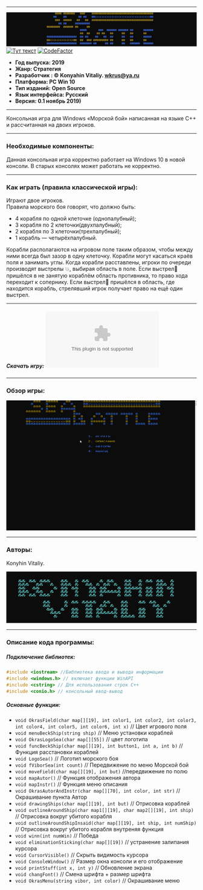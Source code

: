 ___
![Alt-текст](img/logo.jpg)
[![Тут текст](https://camo.githubusercontent.com/b0224997019dec4e51d692c722ea9bee2818c837/68747470733a2f2f696d672e736869656c64732e696f2f6769746875622f6c6963656e73652f6d6173686170652f6170697374617475732e737667)](LICENSE)
[![CodeFactor](https://www.codefactor.io/repository/github/itstep-vrn/seabattleconsole/badge/master)](https://www.codefactor.io/repository/github/itstep-vrn/seabattleconsole/overview/master)

+ **Год выпуска: 2019**
+ **Жанр: Стратегия**
+ **Разработчик : © Konyahin Vitaliy. wkrus@ya.ru**
+ **Платформа: PC Win 10**
+ **Тип изданий: Open Source**
+ **Язык интерфейса: Русский**
+ **Версия: 0.1 ноябрь 2019)**
___
Консольная игра для Windows «Морской бой» написанная на языке C++ и рассчитанная на двоих игроков. 
___
### Необходимые компоненты:

Данная консольная игра корректно работает на Windows 10 в новой консоли. В старых консолях может работать не корректно.
___
### Как играть (правила классической игры):

Играют двое игроков.	
Правила морского боя говорят, что должно быть:
+ 4 корабля по одной клеточке (однопалубный);
+ 3 корабля по 2 клеточки(двухпалубный);
+ 2 корабля по 3 клеточки(трехпалубный);
+ 1 корабль — четырёхпалубный.
	
Корабли располагаются на игровом поле таким образом, чтобы между ними всегда был зазор в одну клеточку. Корабли могут касаться краёв поля и занимать углы.
 Когда корабли расставлены, игроки по очереди производят выстрелы :boom:, выбирая область в поле. Если выстрел:dart: пришёлся в не занятую кораблём область противника, то право хода переходит к сопернику. Если выстрел:dart: пришёлся в область, где находится корабль, стрелявший игрок получает право на ещё один выстрел.
___

##### Скачать игру: ![Sea Battle](Game_Sea.exe)
___
### Обзор игры:

![Alt-текст](img/View.gif)
___

### Авторы:

Konyhin Vitaliy.

![Alt-текст](img/Autor.gif)

___

### Описание кода программы:

##### Подключение библиотек:

``` c++
#include <iostream> //Библиотека ввода и вывода информации
#include <windows.h> // включает функции WinAPI
#include <cstring> // Для использования строк C++
#include <conio.h> // консольный ввод-вывод
```
##### Основные функции:

+ `void OkrasField(char map[][19], int color1, int color2, int color3, int color4, int color5, int color6, int x)` // Цвет игрового поля
+ `void menuBeckShip(string ship)` // Меню установки кораблей
+ `void OkrasLogoSea(char map[][55])` // цвет логотипа
+ `void funcBeckShip(char map[][19], int button1, int a, int b)` // Функция расстановки кораблей
+ `void LogoSea()` // Логотип морского боя
+ `void fViborSea(int count)` // Передвижение по меню Морской бой
+ `void moveField(char map[][19], int but)` //передвижение по полю
+ `void mapAutor()` // Функция отображения автора
+ `void mapInstr()` // Функция меню описания
+ `void OkrasAutorAndInstr(char map[][70], int color, int str)` // Окрашивание пункта Автор
+ `void drawingShips(char map[][19], int but)` // Отрисовка кораблей
+ `void outlineAroundShip(char map1[][19], char map2[][19], int ship)` // Отрисовка вокруг убитого корабля
+ `void outlineAroundShipInsaid(char map[][19], int ship, int numShip)` // Отрисовка вокруг убитого корабля внутреняя функция
+ `void winn(int numWin)` // Победа
+ `void eliminationSticking(char map[][19])` // устранение залипания курсора
+ `void CursorVisible()` // Скрыть видимость курсора
+ `void ConsoleWindow()` // Размер окна консоли и его отображение
+ `void printStuff(int x, int y)` // Обновление экрана
+ `void changFont()` // Смена шрифта  + размер шрифта
+ `void OkrasMenu(string vibor, int color)` // Окрашивание меню
